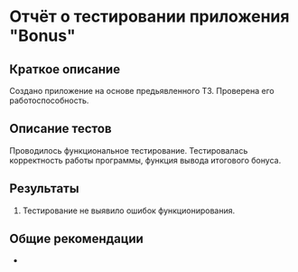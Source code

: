 # Отчёт о тестировании приложения "Bonus"

## Краткое описание

Создано приложение на основе предьявленного ТЗ.
Проверена его работоспособность.

## Описание тестов

Проводилось функциональное тестирование. Тестировалась корректность работы программы, функция вывода  итогового бонуса.

## Результаты

1. Тестирование не выявило ошибок функционирования.


## Общие рекомендации

-
